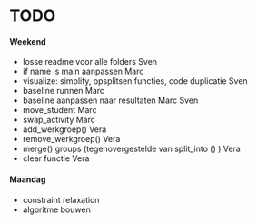 # TODO


#### Weekend
- losse readme voor alle folders                                                                Sven
- if name is main aanpassen                                                                     Marc
- visualize: simplify, opsplitsen functies, code duplicatie                                     Sven
- baseline runnen                                                                               Marc
- baseline aanpassen naar resultaten Marc                                                       Sven
- move_student                                                                                  Marc
- swap_activity                                                                                 Marc
- add_werkgroep()                                                                               Vera
- remove_werkgroep()                                                                            Vera
- merge() groups (tegenovergestelde van split_into () )                                         Vera
- clear functie                                                                                 Vera


#### Maandag
- constraint relaxation
- algoritme bouwen